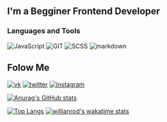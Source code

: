 ## I'm a Begginer Frontend Developer

### Languages and Tools
![JavaScript](https://img.shields.io/badge/-JavaScript-0084a5?style=for-the-badge&logo=javascript)
![GIT](https://img.shields.io/badge/-GIT-0084a5?style=for-the-badge&logo=git)
![SCSS](https://img.shields.io/badge/-SCSS-0084a5?style=for-the-badge&logo=sass)
![markdown](https://img.shields.io/badge/-markdown-0084a5?style=for-the-badge&logo=markdown)

## Folow Me
[![vk](https://img.shields.io/badge/-vk-0084a5?style=for-the-badge&logo=vk)](https://vk.com/gasada_pro)
[![twitter](https://img.shields.io/badge/-twitter-0084a5?style=for-the-badge&logo=twitter)](https://twitter.com/gasada81550370)
[![instagram](https://img.shields.io/badge/-instagram-0084a5?style=for-the-badge&logo=instagram)](https://www.instagram.com/gasada.original/)

[![Anurag's GitHub stats](https://github-readme-stats.vercel.app/api?username=gasada-dev&show_icons=true)](https://github.com/anuraghazra/github-readme-stats)

[![Top Langs](https://github-readme-stats.vercel.app/api/top-langs/?username=gasada-dev&layout=compact)](https://github.com/anuraghazra/github-readme-stats)
[![willianrod's wakatime stats](https://github-readme-stats.vercel.app/api/wakatime?username=gasada)](https://github.com/anuraghazra/github-readme-stats)

